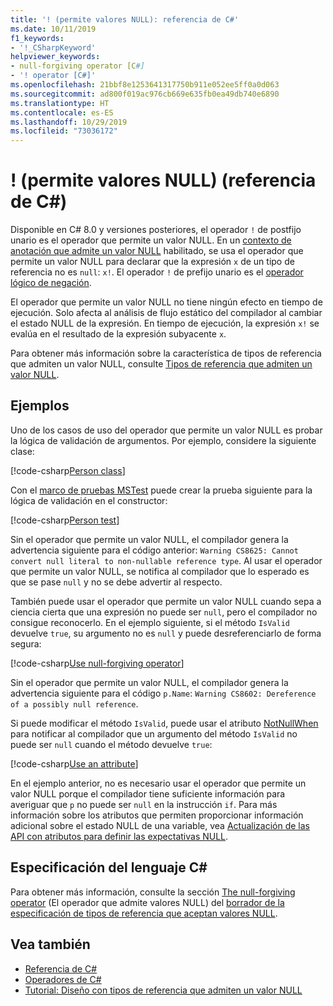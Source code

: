 ```yaml
---
title: '! (permite valores NULL): referencia de C#'
ms.date: 10/11/2019
f1_keywords:
- '!_CSharpKeyword'
helpviewer_keywords:
- null-forgiving operator [C#]
- '! operator [C#]'
ms.openlocfilehash: 21bbf8e1253641317750b911e052ee5ff0a0d063
ms.sourcegitcommit: ad800f019ac976cb669e635fb0ea49db740e6890
ms.translationtype: HT
ms.contentlocale: es-ES
ms.lasthandoff: 10/29/2019
ms.locfileid: "73036172"
---
```

# <a name="-null-forgiving-operator-c-reference"></a>! (permite valores NULL) (referencia de C#)

Disponible en C# 8.0 y versiones posteriores, el operador `!` de postfijo unario es el operador que permite un valor NULL. En un [contexto de anotación que admite un valor NULL](../../nullable-references.md#nullable-annotation-context) habilitado, se usa el operador que permite un valor NULL para declarar que la expresión `x` de un tipo de referencia no es `null`: `x!`. El operador `!` de prefijo unario es el [operador lógico de negación](boolean-logical-operators.md#logical-negation-operator-).

El operador que permite un valor NULL no tiene ningún efecto en tiempo de ejecución. Solo afecta al análisis de flujo estático del compilador al cambiar el estado NULL de la expresión. En tiempo de ejecución, la expresión `x!` se evalúa en el resultado de la expresión subyacente `x`.

Para obtener más información sobre la característica de tipos de referencia que admiten un valor NULL, consulte [Tipos de referencia que admiten un valor NULL](../../nullable-references.md).

## <a name="examples"></a>Ejemplos

Uno de los casos de uso del operador que permite un valor NULL es probar la lógica de validación de argumentos. Por ejemplo, considere la siguiente clase:

[!code-csharp[Person class](~/samples/csharp/language-reference/operators/NullForgivingOperator.cs#PersonClass)]

Con el [marco de pruebas MSTest](../../../core/testing/unit-testing-with-mstest.md) puede crear la prueba siguiente para la lógica de validación en el constructor:

[!code-csharp[Person test](~/samples/csharp/language-reference/operators/NullForgivingOperator.cs#TestPerson)]

Sin el operador que permite un valor NULL, el compilador genera la advertencia siguiente para el código anterior: `Warning CS8625: Cannot convert null literal to non-nullable reference type`. Al usar el operador que permite un valor NULL, se notifica al compilador que lo esperado es que se pase `null` y no se debe advertir al respecto.

También puede usar el operador que permite un valor NULL cuando sepa a ciencia cierta que una expresión no puede ser `null`, pero el compilador no consigue reconocerlo. En el ejemplo siguiente, si el método `IsValid` devuelve `true`, su argumento no es `null` y puede desreferenciarlo de forma segura:

[!code-csharp[Use null-forgiving operator](~/samples/csharp/language-reference/operators/NullForgivingOperator.cs#UseNullForgiving)]

Sin el operador que permite un valor NULL, el compilador genera la advertencia siguiente para el código `p.Name`: `Warning CS8602: Dereference of a possibly null reference`.

Si puede modificar el método `IsValid`, puede usar el atributo [NotNullWhen](xref:System.Diagnostics.CodeAnalysis.NotNullWhenAttribute) para notificar al compilador que un argumento del método `IsValid` no puede ser `null` cuando el método devuelve `true`:

[!code-csharp[Use an attribute](~/samples/csharp/language-reference/operators/NullForgivingOperator.cs#UseAttribute)]

En el ejemplo anterior, no es necesario usar el operador que permite un valor NULL porque el compilador tiene suficiente información para averiguar que `p` no puede ser `null` en la instrucción `if`. Para más información sobre los atributos que permiten proporcionar información adicional sobre el estado NULL de una variable, vea [Actualización de las API con atributos para definir las expectativas NULL](../../nullable-attributes.md).

## <a name="c-language-specification"></a>Especificación del lenguaje C#

Para obtener más información, consulte la sección [The null-forgiving operator](~/_csharplang/proposals/csharp-8.0/nullable-reference-types-specification.md#the-null-forgiving-operator) (El operador que admite valores NULL) del [borrador de la especificación de tipos de referencia que aceptan valores NULL](~/_csharplang/proposals/csharp-8.0/nullable-reference-types-specification.md).

## <a name="see-also"></a>Vea también

- [Referencia de C#](../index.md)
- [Operadores de C#](index.md)
- [Tutorial: Diseño con tipos de referencia que admiten un valor NULL](../../tutorials/nullable-reference-types.md)
